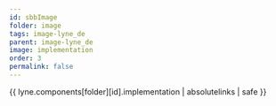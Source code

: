 ```yaml
---
id: sbbImage
folder: image
tags: image-lyne_de
parent: image-lyne_de
image: implementation
order: 3
permalink: false  
---
```

{{ lyne.components[folder][id].implementation | absolutelinks | safe }}



